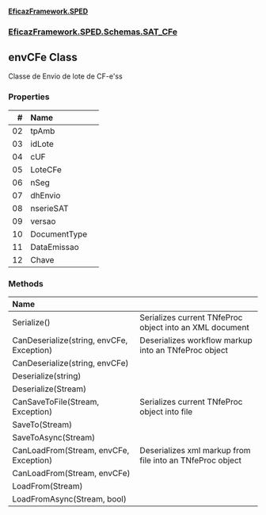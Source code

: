 #### [EficazFramework.SPED](EficazFrameworkSPED.md 'EficazFramework SPED')
### [EficazFramework.SPED.Schemas.SAT_CFe](EficazFramework.SPED.Schemas.SAT_CFe.md 'EficazFramework.SPED.Schemas.SAT_CFe')

## envCFe Class

Classe de Envio de lote de CF-e'ss
### Properties

| # | Name | |
| ---: | :--- | :--- |
| 02 | tpAmb |  |
| 03 | idLote |  |
| 04 | cUF |  |
| 05 | LoteCFe |  |
| 06 | nSeg |  |
| 07 | dhEnvio |  |
| 08 | nserieSAT |  |
| 09 | versao |  |
| 10 | DocumentType |  |
| 11 | DataEmissao |  |
| 12 | Chave |  |
### Methods

| Name | |
| :--- | :--- |
| Serialize() | Serializes current TNfeProc object into an XML document |
| CanDeserialize(string, envCFe, Exception) | Deserializes workflow markup into an TNfeProc object |
| CanDeserialize(string, envCFe) |  |
| Deserialize(string) |  |
| Deserialize(Stream) |  |
| CanSaveToFile(Stream, Exception) | Serializes current TNfeProc object into file |
| SaveTo(Stream) |  |
| SaveToAsync(Stream) |  |
| CanLoadFrom(Stream, envCFe, Exception) | Deserializes xml markup from file into an TNfeProc object |
| CanLoadFrom(Stream, envCFe) |  |
| LoadFrom(Stream) |  |
| LoadFromAsync(Stream, bool) |  |
